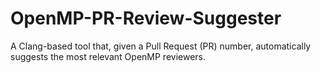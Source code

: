 # OpenMP-PR-Review-Suggester
A Clang-based tool that, given a Pull Request (PR) number, automatically suggests the most relevant OpenMP reviewers.
